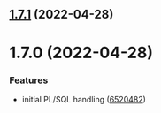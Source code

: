 ## [1.7.1](https://github.com/softwaregroup-bg/ut-plsql-lexer/compare/v1.7.0...v1.7.1) (2022-04-28)



# 1.7.0 (2022-04-28)


### Features

* initial PL/SQL handling ([6520482](https://github.com/softwaregroup-bg/ut-plsql-lexer/commit/652048244bbd6405fcacfc8591ca7eb4f09ed939))



